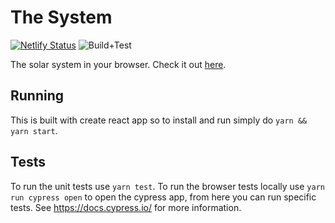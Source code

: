 # The System

[![Netlify Status](https://api.netlify.com/api/v1/badges/245f7f94-8e6e-4beb-bfbb-af9ce9c68105/deploy-status)](https://app.netlify.com/sites/the-system/deploys) ![Build+Test](https://github.com/ryan-rushton/the-system/workflows/Build+Test/badge.svg?branch=master)

The solar system in your browser. Check it out [here](https://the-system.netlify.app/).

## Running

This is built with create react app so to install and run simply do `yarn && yarn start`.

## Tests

To run the unit tests use `yarn test`.
To run the browser tests locally use `yarn run cypress open` to open the cypress app, from here you can run specific tests. See https://docs.cypress.io/ for more information.
